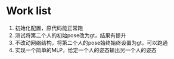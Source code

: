 # Work list
1. 初始化配置，原代码能正常跑
2. 测试将第二个人的初始pose改为gt，结果有提升
3. 不改动网络结构，将第二个人的pose始终始终设置为gt，可以跑通
4. 实现一个简单的MLP，给定一个人的姿态输出另一个人的姿态